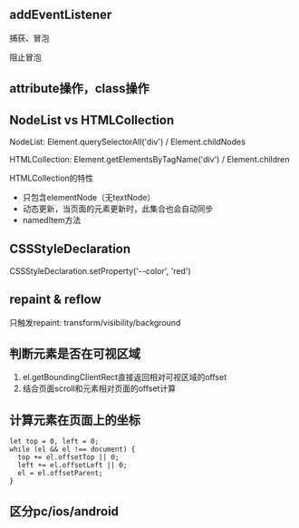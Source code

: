 


## addEventListener

捕获、冒泡

阻止冒泡

## attribute操作，class操作

## NodeList vs HTMLCollection

NodeList: Element.querySelectorAll('div') / Element.childNodes

HTMLCollection: Element.getElementsByTagName('div') / Element.children

HTMLCollection的特性

- 只包含elementNode（无textNode）
- 动态更新，当页面的元素更新时，此集合也会自动同步
- namedItem方法

## CSSStyleDeclaration

CSSStyleDeclaration.setProperty('--color', 'red')

## repaint & reflow

只触发repaint: transform/visibility/background

## 判断元素是否在可视区域

1. el.getBoundingClientRect直接返回相对可视区域的offset
2. 结合页面scroll和元素相对页面的offset计算

## 计算元素在页面上的坐标

    let top = 0, left = 0;
    while (el && el !== document) {
      top += el.offsetTop || 0;
      left += el.offsetLeft || 0;
      el = el.offsetParent;
    }


## 区分pc/ios/android
    
